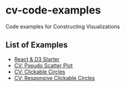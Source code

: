 # cv-code-examples
Code examples for Constructing Visualizations

## List of Examples

 * [React & D3 Starter](https://vizhub.com/curran/af4eae2518314efa99b9510ae9ed080e)
 * [CV: Pseudo Scatter Plot](https://vizhub.com/curran/108af506958140dead7c7e0dc9d4ddbb)
 * [CV: Clickable Circles](https://vizhub.com/curran/88daf926760143b5b3c3c03f293addab)
 * [CV: Responsive Clickable Circles](https://vizhub.com/curran/f29e4b974b4748a494398f2ea64a09ce)
